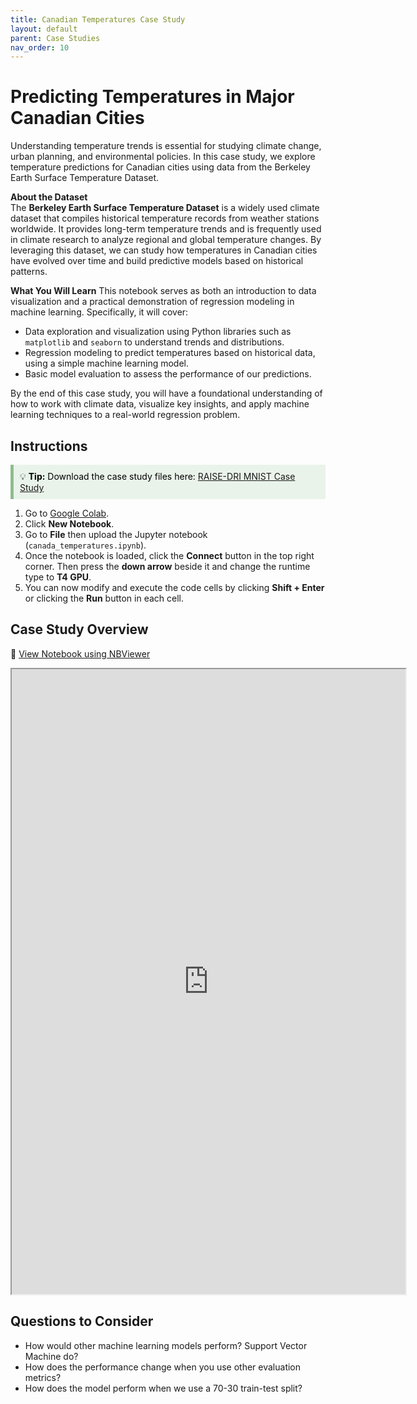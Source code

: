 ```yaml
---
title: Canadian Temperatures Case Study   
layout: default 
parent: Case Studies
nav_order: 10
---
```


# Predicting Temperatures in Major Canadian Cities 

Understanding temperature trends is essential for studying climate change, urban planning, and environmental policies. In this case study, we explore temperature predictions for Canadian cities using data from the Berkeley Earth Surface Temperature Dataset.

**About the Dataset**  
The **Berkeley Earth Surface Temperature Dataset** is a widely used climate dataset that compiles historical temperature records from weather stations worldwide. It provides long-term temperature trends and is frequently used in climate research to analyze regional and global temperature changes. By leveraging this dataset, we can study how temperatures in Canadian cities have evolved over time and build predictive models based on historical patterns.

**What You Will Learn**
This notebook serves as both an introduction to data visualization and a practical demonstration of regression modeling in machine learning. Specifically, it will cover:
* Data exploration and visualization using Python libraries such as `matplotlib` and `seaborn` to understand trends and distributions.
* Regression modeling to predict temperatures based on historical data, using a simple machine learning model.
* Basic model evaluation to assess the performance of our predictions.

By the end of this case study, you will have a foundational understanding of how to work with climate data, visualize key insights, and apply machine learning techniques to a real-world regression problem.

## Instructions 

<div style="background-color: #eaf3ea; border-left: 5px solid #8FBC8F; padding: 10px; color: black;">
  💡 <strong>Tip:</strong> Download the case study files here:  
  <a href="https://github.com/kwade4/RAISE-DRI/blob/main/workshop_examples/canada-temperatures/canada_temperatures.ipynb" target="_blank">
    RAISE-DRI MNIST Case Study 
  </a>
</div>

1. Go to [Google Colab](https://colab.research.google.com/). 
2. Click **New Notebook**.
3. Go to **File** then upload the Jupyter notebook (`canada_temperatures.ipynb`). 
4. Once the notebook is loaded, click the **Connect** button in the top right corner. Then press the **down arrow** beside it and change the runtime type to **T4 GPU**. 
5. You can now modify and execute the code cells by clicking **Shift + Enter** or clicking the **Run** button in each cell. 

## Case Study Overview

🔗 [View Notebook using NBViewer](https://nbviewer.org/github/kwade4/RAISE-DRI/blob/main/workshop_examples/canada-temperatures/canada_temperatures.ipynb)

<iframe src="https://nbviewer.org/github/kwade4/RAISE-DRI/blob/main/workshop_examples/canada-temperatures/canada_temperatures.ipynb" width="125%" height="1000px"></iframe>

## Questions to Consider
* How would other machine learning models perform? Support Vector Machine do?
* How does the performance change when you use other evaluation metrics?
* How does the model perform when we use a 70-30 train-test split? 